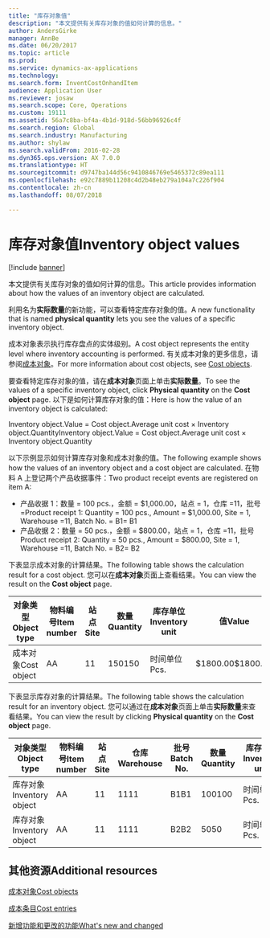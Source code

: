 ```yaml
---
title: "库存对象值"
description: "本文提供有关库存对象的值如何计算的信息。"
author: AndersGirke
manager: AnnBe
ms.date: 06/20/2017
ms.topic: article
ms.prod: 
ms.service: dynamics-ax-applications
ms.technology: 
ms.search.form: InventCostOnhandItem
audience: Application User
ms.reviewer: josaw
ms.search.scope: Core, Operations
ms.custom: 19111
ms.assetid: 56a7c8ba-bf4a-4b1d-918d-56bb96926c4f
ms.search.region: Global
ms.search.industry: Manufacturing
ms.author: shylaw
ms.search.validFrom: 2016-02-28
ms.dyn365.ops.version: AX 7.0.0
ms.translationtype: HT
ms.sourcegitcommit: d9747ba144d56c9410846769e5465372c89ea111
ms.openlocfilehash: e92c7889b11208c4d2b48eb279a104a7c226f904
ms.contentlocale: zh-cn
ms.lasthandoff: 08/07/2018

---
```


# <a name="inventory-object-values"></a><span data-ttu-id="2d5e1-103">库存对象值</span><span class="sxs-lookup"><span data-stu-id="2d5e1-103">Inventory object values</span></span>

[!include [banner](../includes/banner.md)]

<span data-ttu-id="2d5e1-104">本文提供有关库存对象的值如何计算的信息。</span><span class="sxs-lookup"><span data-stu-id="2d5e1-104">This article provides information about how the values of an inventory object are calculated.</span></span> 

<span data-ttu-id="2d5e1-105">利用名为**实际数量**的新功能，可以查看特定库存对象的值。</span><span class="sxs-lookup"><span data-stu-id="2d5e1-105">A new functionality that is named **physical quantity** lets you see the values of a specific inventory object.</span></span> 

<span data-ttu-id="2d5e1-106">成本对象表示执行库存盘点的实体级别。</span><span class="sxs-lookup"><span data-stu-id="2d5e1-106">A cost object represents the entity level where inventory accounting is performed.</span></span> <span data-ttu-id="2d5e1-107">有关成本对象的更多信息，请参阅[成本对象](cost-object.md)。</span><span class="sxs-lookup"><span data-stu-id="2d5e1-107">For more information about cost objects, see [Cost objects](cost-object.md).</span></span> 

<span data-ttu-id="2d5e1-108">要查看特定库存对象的值，请在**成本对象**页面上单击**实际数量**。</span><span class="sxs-lookup"><span data-stu-id="2d5e1-108">To see the values of a specific inventory object, click **Physical quantity** on the **Cost object** page.</span></span> <span data-ttu-id="2d5e1-109">以下是如何计算库存对象的值：</span><span class="sxs-lookup"><span data-stu-id="2d5e1-109">Here is how the value of an inventory object is calculated:</span></span> 

<span data-ttu-id="2d5e1-110">Inventory object.Value = Cost object.Average unit cost × Inventory object.Quantity</span><span class="sxs-lookup"><span data-stu-id="2d5e1-110">Inventory object.Value = Cost object.Average unit cost × Inventory object.Quantity</span></span> 

<span data-ttu-id="2d5e1-111">以下示例显示如何计算库存对象和成本对象的值。</span><span class="sxs-lookup"><span data-stu-id="2d5e1-111">The following example shows how the values of an inventory object and a cost object are calculated.</span></span> <span data-ttu-id="2d5e1-112">在物料 A 上登记两个产品收据事件：</span><span class="sxs-lookup"><span data-stu-id="2d5e1-112">Two product receipt events are registered on item A:</span></span>

-   <span data-ttu-id="2d5e1-113">产品收据 1：数量 = 100 pcs.，金额 = $1,000.00，站点 = 1，仓库 =11，批号 =</span><span class="sxs-lookup"><span data-stu-id="2d5e1-113">Product receipt 1: Quantity = 100 pcs., Amount = $1,000.00, Site = 1, Warehouse =11, Batch No.</span></span> <span data-ttu-id="2d5e1-114">= B1</span><span class="sxs-lookup"><span data-stu-id="2d5e1-114">= B1</span></span>
-   <span data-ttu-id="2d5e1-115">产品收据 2：数量 = 50 pcs.，金额 = $800.00，站点 = 1，仓库 =11，批号</span><span class="sxs-lookup"><span data-stu-id="2d5e1-115">Product receipt 2: Quantity = 50 pcs., Amount = $800.00, Site = 1, Warehouse =11, Batch No.</span></span> <span data-ttu-id="2d5e1-116">= B2</span><span class="sxs-lookup"><span data-stu-id="2d5e1-116">= B2</span></span>

<span data-ttu-id="2d5e1-117">下表显示成本对象的计算结果。</span><span class="sxs-lookup"><span data-stu-id="2d5e1-117">The following table shows the calculation result for a cost object.</span></span> <span data-ttu-id="2d5e1-118">您可以在**成本对象**页面上查看结果。</span><span class="sxs-lookup"><span data-stu-id="2d5e1-118">You can view the result on the **Cost object** page.</span></span>

<table style="width:100%;">
<colgroup>
<col width="14%" />
<col width="14%" />
<col width="14%" />
<col width="14%" />
<col width="14%" />
<col width="14%" />
<col width="14%" />
</colgroup>
<thead>
<tr class="header">
<th><span data-ttu-id="2d5e1-119">对象类型</span><span class="sxs-lookup"><span data-stu-id="2d5e1-119">Object type</span></span></th>
<th><span data-ttu-id="2d5e1-120">物料编号</span><span class="sxs-lookup"><span data-stu-id="2d5e1-120">Item number</span></span></th>
<th><span data-ttu-id="2d5e1-121">站点</span><span class="sxs-lookup"><span data-stu-id="2d5e1-121">Site</span></span></th>
<th><span data-ttu-id="2d5e1-122">数量</span><span class="sxs-lookup"><span data-stu-id="2d5e1-122">Quantity</span></span></th>
<th><span data-ttu-id="2d5e1-123">库存单位</span><span class="sxs-lookup"><span data-stu-id="2d5e1-123">Inventory unit</span></span></th>
<th><span data-ttu-id="2d5e1-124">值</span><span class="sxs-lookup"><span data-stu-id="2d5e1-124">Value</span></span></th>
<th><span data-ttu-id="2d5e1-125">平均单位成本</span><span class="sxs-lookup"><span data-stu-id="2d5e1-125">Average unit cost</span></span></th>
</tr>
</thead>
<tbody>
<tr class="odd">
<td><span data-ttu-id="2d5e1-126">成本对象</span><span class="sxs-lookup"><span data-stu-id="2d5e1-126">Cost object</span></span></td>
<td><span data-ttu-id="2d5e1-127">A</span><span class="sxs-lookup"><span data-stu-id="2d5e1-127">A</span></span></td>
<td><span data-ttu-id="2d5e1-128">1</span><span class="sxs-lookup"><span data-stu-id="2d5e1-128">1</span></span></td>
<td><span data-ttu-id="2d5e1-129">150</span><span class="sxs-lookup"><span data-stu-id="2d5e1-129">150</span></span></td>
<td><span data-ttu-id="2d5e1-130">时间单位</span><span class="sxs-lookup"><span data-stu-id="2d5e1-130">Pcs.</span></span></td>
<td><p><span data-ttu-id="2d5e1-131">$1800.00</span><span class="sxs-lookup"><span data-stu-id="2d5e1-131">$1800.00</span></span></p></td>
<td><p><span data-ttu-id="2d5e1-132">$12.00</span><span class="sxs-lookup"><span data-stu-id="2d5e1-132">$12.00</span></span></p></td>
</tr>
</tbody>
</table>

<span data-ttu-id="2d5e1-133">下表显示库存对象的计算结果。</span><span class="sxs-lookup"><span data-stu-id="2d5e1-133">The following table shows the calculation result for an inventory object.</span></span> <span data-ttu-id="2d5e1-134">您可以通过在**成本对象**页面上单击**实际数量**来查看结果。</span><span class="sxs-lookup"><span data-stu-id="2d5e1-134">You can view the result by clicking **Physical quantity** on the **Cost object** page.</span></span>

<table style="width:100%;">
<colgroup>
<col width="11%" />
<col width="11%" />
<col width="11%" />
<col width="11%" />
<col width="11%" />
<col width="11%" />
<col width="11%" />
<col width="11%" />
<col width="11%" />
</colgroup>
<thead>
<tr class="header">
<th><span data-ttu-id="2d5e1-135">对象类型</span><span class="sxs-lookup"><span data-stu-id="2d5e1-135">Object type</span></span></th>
<th><span data-ttu-id="2d5e1-136">物料编号</span><span class="sxs-lookup"><span data-stu-id="2d5e1-136">Item number</span></span></th>
<th><span data-ttu-id="2d5e1-137">站点</span><span class="sxs-lookup"><span data-stu-id="2d5e1-137">Site</span></span></th>
<th><span data-ttu-id="2d5e1-138">仓库</span><span class="sxs-lookup"><span data-stu-id="2d5e1-138">Warehouse</span></span></th>
<th><span data-ttu-id="2d5e1-139">批号</span><span class="sxs-lookup"><span data-stu-id="2d5e1-139">Batch No.</span></span></th>
<th><span data-ttu-id="2d5e1-140">数量</span><span class="sxs-lookup"><span data-stu-id="2d5e1-140">Quantity</span></span></th>
<th><span data-ttu-id="2d5e1-141">库存单位</span><span class="sxs-lookup"><span data-stu-id="2d5e1-141">Inventory unit</span></span></th>
<th><span data-ttu-id="2d5e1-142">值</span><span class="sxs-lookup"><span data-stu-id="2d5e1-142">Value</span></span></th>
<th><span data-ttu-id="2d5e1-143">平均单位成本</span><span class="sxs-lookup"><span data-stu-id="2d5e1-143">Average unit cost</span></span></th>
</tr>
</thead>
<tbody>
<tr class="odd">
<td><span data-ttu-id="2d5e1-144">库存对象</span><span class="sxs-lookup"><span data-stu-id="2d5e1-144">Inventory object</span></span></td>
<td><span data-ttu-id="2d5e1-145">A</span><span class="sxs-lookup"><span data-stu-id="2d5e1-145">A</span></span></td>
<td><span data-ttu-id="2d5e1-146">1</span><span class="sxs-lookup"><span data-stu-id="2d5e1-146">1</span></span></td>
<td><span data-ttu-id="2d5e1-147">11</span><span class="sxs-lookup"><span data-stu-id="2d5e1-147">11</span></span></td>
<td><span data-ttu-id="2d5e1-148">B1</span><span class="sxs-lookup"><span data-stu-id="2d5e1-148">B1</span></span></td>
<td><span data-ttu-id="2d5e1-149">100</span><span class="sxs-lookup"><span data-stu-id="2d5e1-149">100</span></span></td>
<td><span data-ttu-id="2d5e1-150">时间单位</span><span class="sxs-lookup"><span data-stu-id="2d5e1-150">Pcs.</span></span></td>
<td><p><span data-ttu-id="2d5e1-151">$1200.00</span><span class="sxs-lookup"><span data-stu-id="2d5e1-151">$1200.00</span></span></p></td>
<td><p><span data-ttu-id="2d5e1-152">$12.00</span><span class="sxs-lookup"><span data-stu-id="2d5e1-152">$12.00</span></span></p></td>
</tr>
<tr class="even">
<td><span data-ttu-id="2d5e1-153">库存对象</span><span class="sxs-lookup"><span data-stu-id="2d5e1-153">Inventory object</span></span></td>
<td><span data-ttu-id="2d5e1-154">A</span><span class="sxs-lookup"><span data-stu-id="2d5e1-154">A</span></span></td>
<td><span data-ttu-id="2d5e1-155">1</span><span class="sxs-lookup"><span data-stu-id="2d5e1-155">1</span></span></td>
<td><span data-ttu-id="2d5e1-156">11</span><span class="sxs-lookup"><span data-stu-id="2d5e1-156">11</span></span></td>
<td><span data-ttu-id="2d5e1-157">B2</span><span class="sxs-lookup"><span data-stu-id="2d5e1-157">B2</span></span></td>
<td><span data-ttu-id="2d5e1-158">50</span><span class="sxs-lookup"><span data-stu-id="2d5e1-158">50</span></span></td>
<td><span data-ttu-id="2d5e1-159">时间单位</span><span class="sxs-lookup"><span data-stu-id="2d5e1-159">Pcs.</span></span></td>
<td><p><span data-ttu-id="2d5e1-160">$600.00</span><span class="sxs-lookup"><span data-stu-id="2d5e1-160">$600.00</span></span></p></td>
<td><p><span data-ttu-id="2d5e1-161">$12.00</span><span class="sxs-lookup"><span data-stu-id="2d5e1-161">$12.00</span></span></p></td>
</tr>
</tbody>
</table>



<a name="additional-resources"></a><span data-ttu-id="2d5e1-162">其他资源</span><span class="sxs-lookup"><span data-stu-id="2d5e1-162">Additional resources</span></span>
--------

[<span data-ttu-id="2d5e1-163">成本对象</span><span class="sxs-lookup"><span data-stu-id="2d5e1-163">Cost objects</span></span>](cost-object.md)

[<span data-ttu-id="2d5e1-164">成本条目</span><span class="sxs-lookup"><span data-stu-id="2d5e1-164">Cost entries</span></span>](cost-entries.md)

[<span data-ttu-id="2d5e1-165">新增功能和更改的功能</span><span class="sxs-lookup"><span data-stu-id="2d5e1-165">What's new and changed</span></span>](../../fin-and-ops/get-started/whats-new-changed.md)




